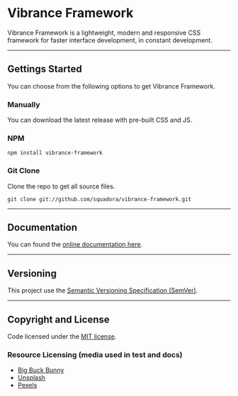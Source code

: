 # Vibrance Framework

Vibrance Framework is a lightweight, modern and responsive CSS framework for faster interface development, in constant development. 

---

## Gettings Started

You can choose from the following options to get Vibrance Framework.

### Manually

You can download the latest release with pre-built CSS and JS.

### NPM

```
npm install vibrance-framework
```

### Git Clone

Clone the repo to get all source files.

```
git clone git://github.com/squadora/vibrance-framework.git
```

---

## Documentation

You can found the [online documentation here](http://systems.squadora.com/vibrance/framework).

---

## Versioning

This project use the [Semantic Versioning Specification (SemVer)](http://semver.org).

---

## Copyright and License

Code licensed under the [MIT license](LICENSE.md).

### Resource Licensing (media used in test and docs)

- [Big Buck Bunny](https://peach.blender.org/about/)
- [Unsplash](https://unsplash.com/about)
- [Pexels](https://www.pexels.com/photo-license/)
